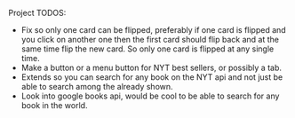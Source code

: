 
Project TODOS:
* Fix so only one card can be flipped, preferably if one
  card is flipped and you click on another one then the
  first card should flip back and at the same time flip
  the new card. So only one card is flipped at any single
  time.
* Make a button or a menu button for NYT best sellers, or
  possibly a tab.
* Extends so you can search for any book on the NYT api
  and not just be able to search among the already shown.
* Look into google books api, would be cool to be able to
  search for any book in the world.


